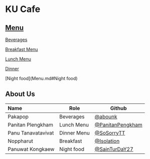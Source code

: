 # KU Cafe

## [Menu](Menu.md)


[Beverages](Menu.md#Beverages)   
 
[Breakfast Menu](Menu.md#Breakfast)

[Lunch Menu](Menu.md#Lunch)
    
[Dinner](Menu.md#Dinner)

[Night food](Menu.md#Night food)

## About Us


| Name      | Role      | Github          |
|:----------|-----------|-----------------|
| Pakapop | Beverages | [@abounk](https://github.com/abounk) |
| Panitan Plengkham | Lunch Menu | [@PanitanPengkham](https://github.com/PanitanPlengkham)|
| Panu Tanavatavivat | Dinner Menu | [@SoSorryTT](https://github.com/SoSorryTT) |
| Noppharut | Breakfast | [@Isolation](https://github.com/Isolation666) |
| Panuwat Kongkaew | Night food | [@SainTurDaY27](https://https://github.com/SainTurDaY27) |

